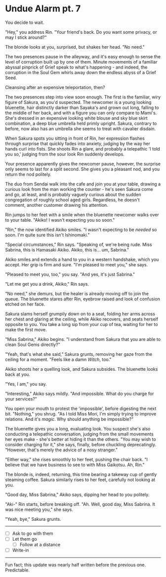 # Undue Alarm pt. 7

You decide to wait.

"Hey," you address Rin. "Your friend's back. Do you want some privacy, or may I stick around?"

The blonde looks at you, surprised, but shakes her head. "No need."

The two presences pause in the alleyway, and it's easy enough to sense the level of corruption built up by one of them. Minute movements of a familiar abyssal pinprick of Grief speak to what's happening - and indeed, the corruption in the Soul Gem whirls away down the endless abyss of a Grief Seed.

Cleansing after an expensive teleportation, then?

The two presences step into view soon enough. The first is the familiar, wiry figure of Sakura, as you'd suspected. The newcomer is a young looking bluenette, hair distinctly darker than Sayaka's and grown out long, falling to the middle of her back, and with a figure you can only compare to Mami's. She's dressed in an expensive looking white blouse and sky blue skirt combination, a deep blue umbrella held primly upright. Sakura, contrary to before, now also has an umbrella she seems to treat with cavalier disdain.

When Sakura spots you sitting in front of Rin, her expression flashes through surprise that quickly fades into anxiety, judging by the way her hands curl into fists. She shoots Rin a glare, and probably a telepathic 'I told you so,' judging from the sour look Rin suddenly develops.

Your presence apparently gives the newcomer pause, however, the surprise only seems to last for a split second. She gives you a pleasant nod, and you return the nod politely.

The duo from Sendai walk into the cafe and join you at your table, drawing a curious look from the man working the counter - he's seen Sakura come and go, at least, and is probably vaguely curious about the sudden congregation of roughly school aged girls. Regardless, he doesn't comment, another customer drawing his attention.

Rin jumps to her feet with a smile when the bluenette newcomer walks over to your table. "Akiko! I wasn't expecting you so soon."

"Rin," the now identified Akiko smiles. "I wasn't expecting to be *needed* so soon. I'm quite sure this isn't Ishinomaki."

"Special circumstances," Rin says. "Speaking of, we're being rude. Miss Sabrina, this is Hamasaki Akiko. Akiko, this is... um, Sabrina."

Akiko smiles and extends a hand to you in a western handshake, which you accept. Her grip is firm and sure. "I'm pleased to meet you," she says.

"Pleased to meet you, too," you say. "And yes, it's just Sabrina."

"Let me get you a drink, Akiko," Rin says.

"No need," she demurs, but the healer is already moving off to join the queue. The bluenette stares after Rin, eyebrow raised and look of confusion etched on her face.

Sakura slams herself grumpily down on to a seat, folding her arms across her chest and glaring at the ceiling, while Akiko recovers, and seats herself opposite to you. You take a long sip from your cup of tea, waiting for her to make the first move.

"Miss Sabrina," Akiko begins. "I understand from Sakura that you are able to clean Soul Gems directly?"

"Yeah, that's what she said," Sakura grunts, removing her gaze from the ceiling for a moment. "Feels like a damn *Witch*, too."

Akiko shoots her a quelling look, and Sakura subsides. The bluenette looks back at you.

"Yes, I am," you say.

"Interesting," Akiko says mildly. "And impossible. What do you charge for your services?"

You open your mouth to protest the 'impossible', before digesting the next bit. "Nothing," you shrug. "As I told Miss Mori, I'm simply trying to improve relations. And it's *magic*. Why should anything be impossible?"

The bluenette gives you a long, evaluating look. You suspect she's also conducting a telepathic conversation, judging from the small movements her eyes make - she's better at hiding it than the others. "You may wish to consider charging for it," she says, finally, before chuckling deprecatingly. "However, that's merely the advice of a nosy stranger."

"Either way," she rises smoothly to her feet, pushing the chair back. "I believe that we have business to see to with Miss Gaikotsu. Ah, Rin."

The blonde is, indeed, returning, this time bearing a takeway cup of gently steaming coffee. Sakura similarly rises to her feet, carefully not looking at you.

"Good day, Miss Sabrina," Akiko says, dipping her head to you politely.

"Aki-" Rin starts, before breaking off. "Ah. Well, good day, Miss Sabrina. It was nice meeting you," she says.

"Yeah, bye," Sakura grunts.

---

- [ ] Ask to go with them
- [ ] Let them go
  - [ ] Follow at a distance
- [ ] Write-in

---

Fun fact; this update was nearly half written before the previous one. Predictable.
